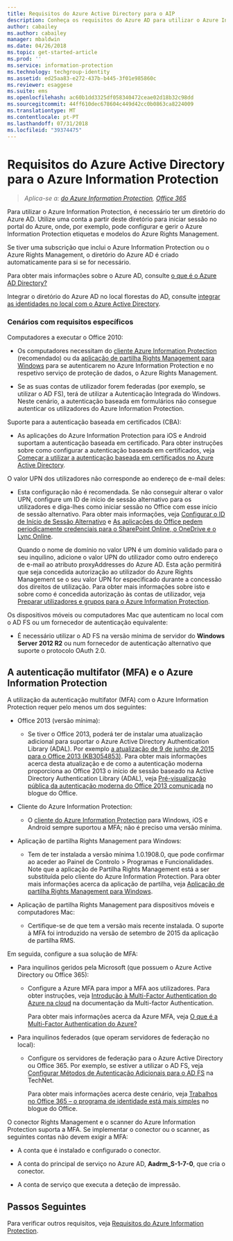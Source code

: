 ```yaml
---
title: Requisitos do Azure Active Directory para o AIP
description: Conheça os requisitos do Azure AD para utilizar o Azure Information Protection, para que os utilizadores possam ser autenticados com êxito.
author: cabailey
ms.author: cabailey
manager: mbaldwin
ms.date: 04/26/2018
ms.topic: get-started-article
ms.prod: ''
ms.service: information-protection
ms.technology: techgroup-identity
ms.assetid: ed25aa83-e272-437b-b445-3f01e985860c
ms.reviewer: esaggese
ms.suite: ems
ms.openlocfilehash: ac60b1dd3325df058340472ceae02d18b32c98dd
ms.sourcegitcommit: 44ff610dec678604c449d42cc0b0863ca8224009
ms.translationtype: MT
ms.contentlocale: pt-PT
ms.lasthandoff: 07/31/2018
ms.locfileid: "39374475"
---
```

# <a name="azure-active-directory-requirements-for-azure-information-protection"></a>Requisitos do Azure Active Directory para o Azure Information Protection

>*Aplica-se a: [do Azure Information Protection](https://azure.microsoft.com/pricing/details/information-protection), [Office 365](http://download.microsoft.com/download/E/C/F/ECF42E71-4EC0-48FF-AA00-577AC14D5B5C/Azure_Information_Protection_licensing_datasheet_EN-US.pdf)*

Para utilizar o Azure Information Protection, é necessário ter um diretório do Azure AD. Utilize uma conta a partir deste diretório para iniciar sessão no portal do Azure, onde, por exemplo, pode configurar e gerir o Azure Information Protection etiquetas e modelos do Azure Rights Management.

Se tiver uma subscrição que inclui o Azure Information Protection ou o Azure Rights Management, o diretório do Azure AD é criado automaticamente para si se for necessário.  

Para obter mais informações sobre o Azure AD, consulte [o que é o Azure AD Directory?](/active-directory/active-directory-whatis)

Integrar o diretório do Azure AD no local florestas do AD, consulte [integrar as identidades no local com o Azure Active Directory](/active-directory/active-directory-aadconnect).

### <a name="scenarios-that-have-specific-requirements"></a>Cenários com requisitos específicos 

Computadores a executar o Office 2010: 

- Os computadores necessitam do [cliente Azure Information Protection](../rms-client/aip-client.md) (recomendado) ou da [aplicação de partilha Rights Management para Windows](../rms-client/sharing-app-windows.md) para se autenticarem no Azure Information Protection e no respetivo serviço de proteção de dados, o Azure Rights Management.

- Se as suas contas de utilizador forem federadas (por exemplo, se utilizar o AD FS), terá de utilizar a Autenticação Integrada do Windows. Neste cenário, a autenticação baseada em formulários não consegue autenticar os utilizadores do Azure Information Protection.

Suporte para a autenticação baseada em certificados (CBA):

- As aplicações do Azure Information Protection para iOS e Android suportam a autenticação baseada em certificado. Para obter instruções sobre como configurar a autenticação baseada em certificados, veja [Começar a utilizar a autenticação baseada em certificados no Azure Active Directory](/azure/active-directory/active-directory-certificate-based-authentication-get-started).

O valor UPN dos utilizadores não corresponde ao endereço de e-mail deles:

- Esta configuração não é recomendada. Se não conseguir alterar o valor UPN, configure um ID de início de sessão alternativo para os utilizadores e diga-lhes como iniciar sessão no Office com esse início de sessão alternativo. Para obter mais informações, veja [Configurar o ID de Início de Sessão Alternativo](/windows-server/identity/ad-fs/operations/configuring-alternate-login-id) e [As aplicações do Office pedem periodicamente credenciais para o SharePoint Online, o OneDrive e o Lync Online](https://support.microsoft.com/help/2913639/office-applications-periodically-prompt-for-credentials-to-sharepoint-online,-onedrive,-and-lync-online).
    
    Quando o nome de domínio no valor UPN é um domínio validado para o seu inquilino, adicione o valor UPN do utilizador como outro endereço de e-mail ao atributo proxyAddresses do Azure AD. Esta ação permitirá que seja concedida autorização ao utilizador do Azure Rights Management se o seu valor UPN for especificado durante a concessão dos direitos de utilização. Para obter mais informações sobre isto e sobre como é concedida autorização às contas de utilizador, veja [Preparar utilizadores e grupos para o Azure Information Protection](../plan-design/prepare.md).

Os dispositivos móveis ou computadores Mac que autenticam no local com o AD FS ou um fornecedor de autenticação equivalente:

- É necessário utilizar o AD FS na versão mínima de servidor do **Windows Server 2012 R2** ou num fornecedor de autenticação alternativo que suporte o protocolo OAuth 2.0.

## <a name="multi-factor-authentication-mfa-and-azure-information-protection"></a>A autenticação multifator (MFA) e o Azure Information Protection
A utilização da autenticação multifator (MFA) com o Azure Information Protection requer pelo menos um dos seguintes:

-   Office 2013 (versão mínima):

    -   Se tiver o Office 2013, poderá ter de instalar uma atualização adicional para suportar o Azure Active Directory Authentication Library (ADAL). Por exemplo [a atualização de 9 de junho de 2015 para o Office 2013 (KB3054853)](https://support.microsoft.com/kb/3054853). Para obter mais informações acerca desta atualização e de como a autenticação moderna proporciona ao Office 2013 o início de sessão baseado na Active Directory Authentication Library (ADAL), veja [Pré-visualização pública da autenticação moderna do Office 2013 comunicada](https://blogs.office.com/2015/03/23/office-2013-modern-authentication-public-preview-announced/) no blogue do Office.

- Cliente do Azure Information Protection:

    - O [cliente do Azure Information Protection](../rms-client/aip-client.md) para Windows, iOS e Android sempre suportou a MFA; não é preciso uma versão mínima. 

-   Aplicação de partilha Rights Management para Windows:

    - Tem de ter instalada a versão mínima 1.0.1908.0, que pode confirmar ao aceder ao Painel de Controlo > Programas e Funcionalidades. Note que a aplicação de Partilha Rights Management está a ser substituída pelo cliente do Azure Information Protection. Para obter mais informações acerca da aplicação de partilha, veja [Aplicação de partilha Rights Management para Windows](../rms-client/sharing-app-windows.md).

-   Aplicação de partilha Rights Management para dispositivos móveis e computadores Mac:

    -   Certifique-se de que tem a versão mais recente instalada. O suporte à MFA foi introduzido na versão de setembro de 2015 da aplicação de partilha RMS.

Em seguida, configure a sua solução de MFA:

-   Para inquilinos geridos pela Microsoft (que possuem o Azure Active Directory ou Office 365):

    - Configure a Azure MFA para impor a MFA aos utilizadores. Para obter instruções, veja [Introdução à Multi-Factor Authentication do Azure na cloud](/multi-factor-authentication/multi-factor-authentication-get-started-cloud) na documentação da Multi-factor Authentication.

        Para obter mais informações acerca da Azure MFA, veja [O que é a Multi-Factor Authentication do Azure?](/multi-factor-authentication/multi-factor-authentication)

- Para inquilinos federados (que operam servidores de federação no local):

    - Configure os servidores de federação para o Azure Active Directory ou Office 365. Por exemplo, se estiver a utilizar o AD FS, veja [Configurar Métodos de Autenticação Adicionais para o AD FS](https://technet.microsoft.com/library/dn758113.aspx) na TechNet.

        Para obter mais informações acerca deste cenário, veja [Trabalhos no Office 365 – o programa de identidade está mais simples](https://blogs.office.com/2014/01/30/the-works-with-office-365-identity-program-now-streamlined/) no blogue do Office.

O conector Rights Management e o scanner do Azure Information Protection suporta a MFA. Se implementar o conector ou o scanner, as seguintes contas não devem exigir a MFA:

- A conta que é instalado e configurado o conector.

- A conta do principal de serviço no Azure AD, **Aadrm_S-1-7-0**, que cria o conector.
 
- A conta de serviço que executa a deteção de impressão.

## <a name="next-steps"></a>Passos Seguintes
Para verificar outros requisitos, veja [Requisitos do Azure Information Protection](requirements-azure-rms.md).

